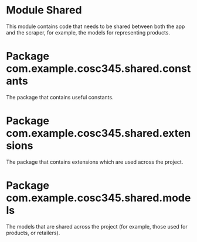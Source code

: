 # Module Shared

This module contains code that needs to be shared between both the app and the scraper, for example,
the models for representing products.

# Package com.example.cosc345.shared.constants

The package that contains useful constants.

# Package com.example.cosc345.shared.extensions

The package that contains extensions which are used across the project.

# Package com.example.cosc345.shared.models

The models that are shared across the project (for example, those used for products, or retailers).